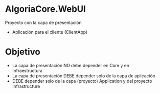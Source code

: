 ﻿# AlgoriaCore.WebUI
Proyecto con la capa de presentación
- Aplicación para el cliente (ClientApp)

# Objetivo
- La capa de presentación NO debe depender en Core y en Infraestructura
- La capa de presentación DEBE depender solo de la capa de aplicación
- DEBE depender solo de la capa (proyecto) Application y del proyecto Infrastructure
